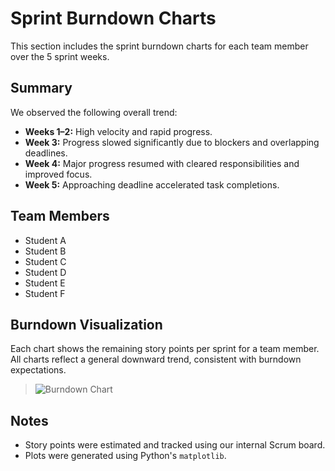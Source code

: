# Sprint Burndown Charts

This section includes the sprint burndown charts for each team member over the 5 sprint weeks.

## Summary

We observed the following overall trend:
- **Weeks 1–2:** High velocity and rapid progress.
- **Week 3:** Progress slowed significantly due to blockers and overlapping deadlines.
- **Week 4:** Major progress resumed with cleared responsibilities and improved focus.
- **Week 5:** Approaching deadline accelerated task completions.

## Team Members

- Student A
- Student B
- Student C
- Student D
- Student E
- Student F

## Burndown Visualization

Each chart shows the remaining story points per sprint for a team member. All charts reflect a general downward trend, consistent with burndown expectations.

> ![Burndown Chart](burndown_chart.png)



## Notes

- Story points were estimated and tracked using our internal Scrum board.
- Plots were generated using Python's `matplotlib`.
